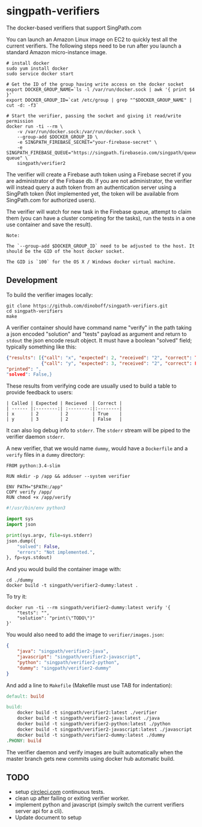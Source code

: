 # singpath-verifiers

The docker-based verifiers that support SingPath.com

You can launch an Amazon Linux image on EC2 to quickly test all the current
verifiers. The following steps need to be run after you launch a standard
Amazon micro-instance image.

```shell
# install docker
sudo yum install docker
sudo service docker start

# Get the ID of the group having write access on the docker socket
export DOCKER_GROUP_NAME=`ls -l /var/run/docker.sock | awk '{ print $4 }'`
export DOCKER_GROUP_ID=`cat /etc/group | grep "^$DOCKER_GROUP_NAME" | cut -d: -f3`

# Start the verifier, passing the socket and giving it read/write permission
docker run -ti --rm \
	-v /var/run/docker.sock:/var/run/docker.sock \
	--group-add $DOCKER_GROUP_ID \
	-e SINGPATH_FIREBASE_SECRET="your-firebase-secret" \
	-e SINGPATH_FIREBASE_QUEUE="https://singpath.firebaseio.com/singpath/queues/my-queue" \
	singpath/verifier2
```

The verifier will create a Firebase auth token using a Firebase secret if you
are administrator of the Firbase db. If you are not administrator, the verifier
will instead query a auth token from an authentication server using a SingPath
token (Not implemented yet, the token will be available from SingPath.com for
authorized users).

The verifier will watch for new task in the Firebase queue, attempt to claim
them (you can have a cluster competing for the tasks), run the tests in a one
use container and save the result).

	Note:

	The `--group-add $DOCKER_GROUP_ID` need to be adjusted to the host. It
	should be the GID of the host docker socket.

	The GID is `100` for the OS X / Windows docker virtual machine.


## Development

To build the verifier images locally:
```shell
git clone https://github.com/dinoboff/singpath-verifiers.git
cd singpath-verifiers
make
```

A verifier container should have command name "verify" in the path taking
a json encoded "solution" and "tests" payload as argument and return to `stdout`
the json encode result object. It must have a boolean "solved" field; typically
something like this:

```json
{"results": [{"call": "x", "expected": 2, "received": "2", "correct": True},
             {"call": "y", "expected": 3, "received": "2", "correct": False}],
"printed": ",
"solved": False,}
```

These results from verifying code are usually used to build a table to provide
feedback to users:

```
| Called | Expected | Recieved  | Correct |
| ------ |:--------:| :--------:|:--------|
| x      | 2        | 2         | True    |
| y      | 3        | 2         | False   |
```

It can also log debug info to `stderr`. The `stderr` stream will be piped to
the verifier daemon `stderr`.

A new verifier, that we would name `dummy`, would have a `Dockerfile` and
a `verify` files in a `dummy` directory:

```Dockefile
FROM python:3.4-slim

RUN mkdir -p /app && adduser --system verifier

ENV PATH="$PATH:/app"
COPY verify /app/
RUN chmod +x /app/verify

```

```python
#!/usr/bin/env python3

import sys
import json

print(sys.argv, file=sys.stderr)
json.dump({
    "solved": False,
    "errors": "Not implemented.",
}, fp=sys.stdout)

```

And you would build the container image with:
```shell
cd ./dummy
docker build -t singpath/verifier2-dummy:latest .
```

To try it:
```shell
docker run -ti --rm singpath/verifier2-dummy:latest verify '{
	"tests": "",
	"solution": "print(\"TODO\")"
}'
```

You would also need to add the image to `verifier/images.json`:
```json
{
    "java": "singpath/verifier2-java",
    "javascript": "singpath/verifier2-javascript",
    "python": "singpath/verifier2-python",
    "dummy": "singpath/verifier2-dummy"
}
```

And add a line to `Makefile` (Makefile must use TAB for indentation):
```Makefile
default: build

build:
	docker build -t singpath/verifier2:latest ./verifier
	docker build -t singpath/verifier2-java:latest ./java
	docker build -t singpath/verifier2-python:latest ./python
	docker build -t singpath/verifier2-javascript:latest ./javascript
	docker build -t singpath/verifier2-dummy:latest ./dummy
.PHONY: build
```

The verifier daemon and verify images are built automatically when the master
branch gets new commits using docker hub automatic build.

## TODO

- setup [circleci.com](https://circleci.com/docs/docker) continuous tests.
- clean up after failing or exiting verifier worker.
- implement python and javascript (simply switch the current verifiers server
  api for a cli).
- Update document to setup
